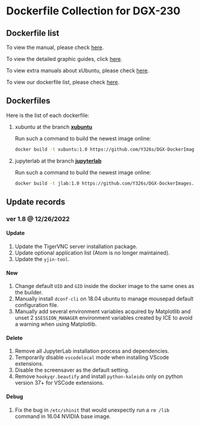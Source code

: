 # Dockerfile Collection for DGX-230

## Dockerfile list

To view the manual, please check [here](./manual).

To view the detailed graphic guides, click [here](./manual-session).

To view extra manuals about xUbuntu, please check [here](./manual-xubuntu).

To view our dockerfile list, please check [here](./dockerlist).

## Dockerfiles

Here is the list of each dockerfile:

1. xubuntu at the branch [**xubuntu**](https://github.com/Y326s/DGX-DockerImages/tree/xUbuntu_YL)

    Run such a command to build the newest image online:

    ```Bash
    docker build -t xubuntu:1.0 https://github.com/Y326s/DGX-DockerImages.git#xUbuntu_YL
    ```

2. jupyterlab at the branch  [**jupyterlab**](https://github.com/Y326s/DGX-DockerImages/tree/jupyterlab)

    Run such a command to build the newest image online:

    ```Bash
    docker build -t jlab:1.0 https://github.com/Y326s/DGX-DockerImages.git#jupyterlab
    ```

## Update records

### ver 1.8 @ 12/26/2022

#### Update

1. Update the TigerVNC server installation package.
2. Update optional application list (Atom is no longer maintained).
3. Update the `yjin-tool`.

#### New

1. Change default `UID` and `GID` inside the docker image to the same ones as the builder.
2. Manually install `dconf-cli` on 18.04 ubuntu to manage mousepad default configuration file.
3. Manually add several environment variables acquired by Matplotlib and unset 2 `$SESSION_MANAGER` environment variables created by ICE to avoid a warning when using Matplotlib.

#### Delete

1. Remove all JupyterLab installation process and dependencies.
2. Temporarily disable `vscodelocal` mode when installing VScode extensions.
3. Disable the screensaver as the default setting.
4. Remove `hookyqr.beautify` and install `python-kaleido` only on python version 37+ for VSCode extensions.

#### Debug

1. Fix the bug in `/etc/shinit` that would unexpectly run a `rm /lib` command in 16.04 NVIDIA base image.
